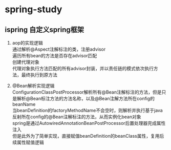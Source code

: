 # spring-study
 
 ## ispring 自定义spring框架

1. aop的实现逻辑<br/>
通过解析@Aspect注解标注的类，注册advisor<br/>
遍历所有bean的方法是否存在advisor匹配<br/>
创建代理对象<br/>
代理对象执行方法匹配的所有advisor封装，并以责任链的模式依次执行方法，最终执行到原方法<br/>

2. @Bean解析实现逻辑<br/>
ConfigurationClassPostProcessor解析所有@Bean注解标注的方法，但是只是解析@Bean标注方法的方法名称，以及@Bean注解方法所在config的beanName<br/>
当beanDefinition的factoryMethodName不会空时，则解析并执行基于java反射所在config的@Bean注解标注的方法，从而实例化bean对象<br/>
spring是通过AutowiredAnnotationBeanPostProcessor后置处理器完成属性注入<br/>
但是此外为了简单实现，直接赋值beanDefinition的beanClass属性，复用后续属性赋值逻辑<br/>
